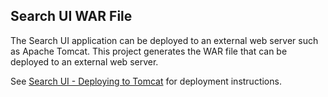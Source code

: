 ## Search UI WAR File
The Search UI application can be deployed to an external web server such as Apache Tomcat. This project generates the WAR file that can be deployed to an external web server.

See [Search UI - Deploying to Tomcat](https://github.com/attivio/search-ui/blob/master/DeploymentTomcat.md) for deployment instructions.
